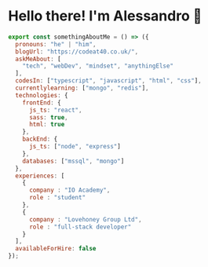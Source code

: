 <!--
**alecorra/alecorra** is a ✨ _special_ ✨ repository because its `README.md` (this file) appears on your GitHub profile.

Here are some ideas to get you started:

- 🔭 I’m currently working on ...
- 🌱 I’m currently learning ...
- 👯 I’m looking to collaborate on ...
- 🤔 I’m looking for help with ...
- 💬 Ask me about ...
- 📫 How to reach me: ...
- 😄 Pronouns: ...
- ⚡ Fun fact: ...
-->

<h1>Hello there! I'm Alessandro 👋</h1>

```js
export const somethingAboutMe = () => ({
  pronouns: "he" | "him",
  blogUrl: "https://codeat40.co.uk/",
  askMeAbout: [
    "tech", "webDev", "mindset", "anythingElse"
  ],
  codesIn: ["typescript", "javascript", "html", "css"],
  currentlylearning: ["mongo", "redis"],
  technologies: {
    frontEnd: {
      js_ts: "react",
      sass: true,
      html: true
    },
    backEnd: {
      js_ts: ["node", "express"]
    },
    databases: ["mssql", "mongo"]
  },
  experiences: [
    {
      company : "IO Academy",
      role : "student"
    },
    {
      company : "Lovehoney Group Ltd",
      role : "full-stack developer"
    }
  ],
  availableForHire: false
});
```
